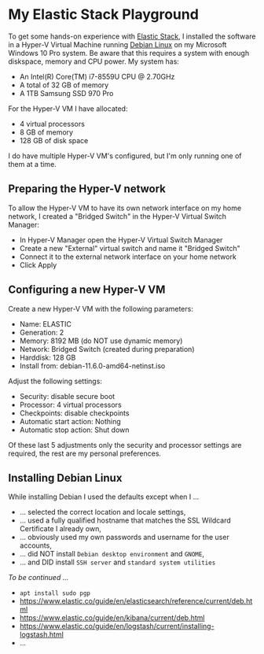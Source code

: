 # My Elastic Stack Playground

To get some hands-on experience with [Elastic Stack](https://www.elastic.co/elastic-stack/), I 
installed the software in a Hyper-V Virtual Machine running [Debian Linux](https://www.debian.org/)
on my Microsoft Windows 10 Pro system. Be aware that this requires a system with enough diskspace, 
memory and CPU power. My system has:
- An Intel(R) Core(TM) i7-8559U CPU @ 2.70GHz
- A total of 32 GB of memory
- A 1TB Samsung SSD 970 Pro

For the Hyper-V VM I have allocated:
- 4 virtual processors 
- 8 GB of memory
- 128 GB of disk space

I do have multiple Hyper-V VM's configured, but I'm only running one of them at a time.

## Preparing the Hyper-V network

To allow the Hyper-V VM to have its own network interface on my home network,
I created a "Bridged Switch" in the Hyper-V Virtual Switch Manager:
- In Hyper-V Manager open the Hyper-V Virtual Switch Manager
- Create a new "External" virtual switch and name it "Bridged Switch"
- Connect it to the external network interface on your home network
- Click Apply

## Configuring a new Hyper-V VM

Create a new Hyper-V VM with the following parameters:
- Name: ELASTIC
- Generation: 2
- Memory: 8192 MB (do NOT use dynamic memory)
- Network: Bridged Switch (created during preparation)
- Harddisk: 128 GB
- Install from: debian-11.6.0-amd64-netinst.iso

Adjust the following settings:
- Security: disable secure boot
- Processor: 4 virtual processors
- Checkpoints: disable checkpoints
- Automatic start action: Nothing
- Automatic stop action: Shut down

Of these last 5 adjustments only the security and processor settings are required, the rest are my personal preferences.

## Installing Debian Linux

While installing Debian I used the defaults except when I ...
- ... selected the correct location and locale settings,
- ... used a fully qualified hostname that matches the SSL Wildcard Certificate I already own,
- ... obviously used my own passwords and username for the user accounts,
- ... did NOT install `Debian desktop environment` and `GNOME`,
- ... and DID install `SSH server` and `standard system utilities`

*To be continued ...*

- `apt install sudo pgp`
- https://www.elastic.co/guide/en/elasticsearch/reference/current/deb.html
- https://www.elastic.co/guide/en/kibana/current/deb.html
- https://www.elastic.co/guide/en/logstash/current/installing-logstash.html
- ...

